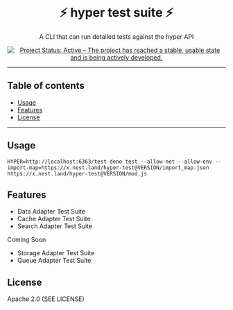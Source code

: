 <h1 align="center">⚡️ hyper test suite ⚡️</h1>
<p align="center">A CLI that can run detailed tests against the hyper API</p>
<p align="center">
  <a href="https://www.repostatus.org/#active"><img src="https://www.repostatus.org/badges/latest/active.svg" alt="Project Status: Active – The project has reached a stable, usable state and is being actively developed." /></a>
</p>

---

## Table of contents

- [Usage](#usage)
- [Features](#features)
- [License](#license)

---

## Usage

```
HYPER=http://localhost:6363/test deno test --allow-net --allow-env --import-map=https://x.nest.land/hyper-test@VERSION/import_map.json https://x.nest.land/hyper-test@VERSION/mod.js
```

## Features

- Data Adapter Test Suite
- Cache Adapter Test Suite
- Search Adapter Test Suite

Coming Soon

- Storage Adapter Test Suite
- Queue Adapter Test Suite


## License

Apache 2.0 (SEE LICENSE)
